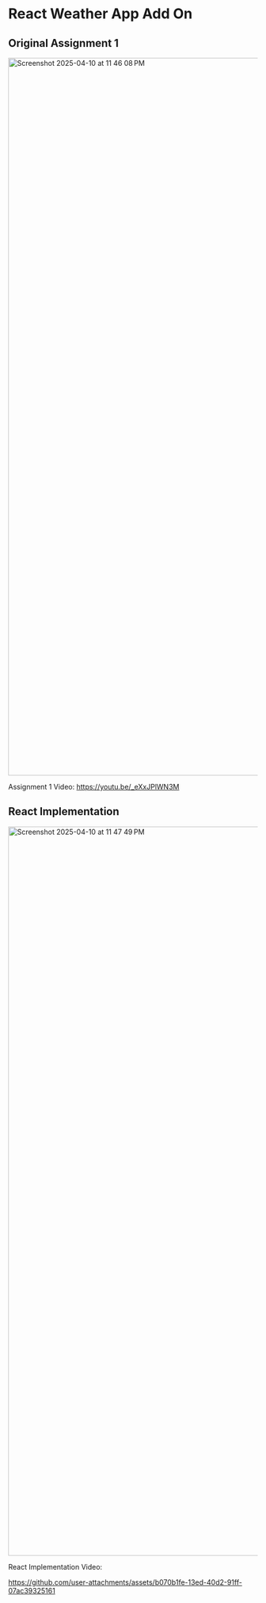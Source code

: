 # React Weather App Add On

## Original Assignment 1 
<img width="1447" alt="Screenshot 2025-04-10 at 11 46 08 PM" src="https://github.com/user-attachments/assets/0d71f1b0-5b79-4b85-9b42-e4347647c385" />

Assignment 1 Video: https://youtu.be/_eXxJPlWN3M

## React Implementation

<img width="1470" alt="Screenshot 2025-04-10 at 11 47 49 PM" src="https://github.com/user-attachments/assets/1b54a187-086a-43c3-98eb-a2e35a6a9d28" />

React Implementation Video: 

https://github.com/user-attachments/assets/b070b1fe-13ed-40d2-91ff-07ac39325161

